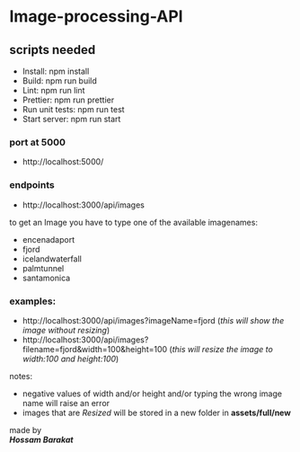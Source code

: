 # Image-processing-API
<!-- 21/12/2022 3:01 AM -->
## scripts needed

- Install: npm install
- Build: npm run build
- Lint: npm run lint
- Prettier: npm run prettier
- Run unit tests: npm run test
- Start server: npm run start

### port at 5000

- http://localhost:5000/

### endpoints 

- http://localhost:3000/api/images

to get an Image you have to type one of the available imagenames:

- encenadaport
- fjord
- icelandwaterfall
- palmtunnel
- santamonica

### examples:
- http://localhost:3000/api/images?imageName=fjord (_this will show the image without resizing_)
- http://localhost:3000/api/images?filename=fjord&width=100&height=100 (_this will resize the image to width:100 and height:100_)

notes: 
- negative values of width and/or height and/or typing the wrong image name will raise an error
- images that are *Resized* will be stored in a new folder in **assets/full/new**

made by <br />
*__Hossam Barakat__*

